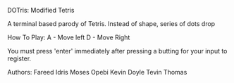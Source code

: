DOTris: Modified Tetris

A terminal based parody of Tetris.
Instead of shape, series of dots drop

How To Play:
A - Move left
D - Move Right

You must press 'enter' immediately after pressing a butting for your input to register.

Authors:
Fareed Idris
Moses Opebi
Kevin Doyle
Tevin Thomas
